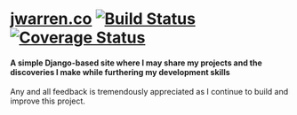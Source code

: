 # [jwarren.co](http://www.jwarren.co) [![Build Status](https://travis-ci.org/jwarren116/django-blog.svg?branch=master)](https://travis-ci.org/jwarren116/django-blog) [![Coverage Status](https://coveralls.io/repos/jwarren116/django-blog/badge.svg?branch=master)](https://coveralls.io/r/jwarren116/django-blog)
#### A simple Django-based site where I may share my projects and the discoveries I make while furthering my development skills

Any and all feedback is tremendously appreciated as I continue to build and improve this project.

